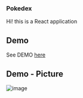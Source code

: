### Pokedex
Hi! this is a React application

## Demo

See DEMO [here](https://lauratejada.github.io/pokedex/)

## Demo - Picture

![image](https://github.com/lauratejada/pokedex/assets/64809271/f212a527-c55e-4ea1-97b1-e40b519badb1)
